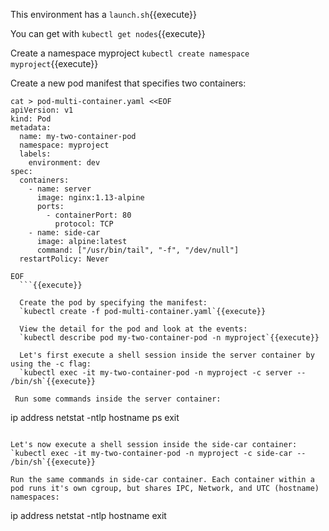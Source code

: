 This environment has a `launch.sh`{{execute}}

You can get with `kubectl get nodes`{{execute}}

Create a namespace myproject
`kubectl create namespace myproject`{{execute}}

Create a new pod manifest that specifies two containers:
```
cat > pod-multi-container.yaml <<EOF
apiVersion: v1
kind: Pod
metadata:
  name: my-two-container-pod
  namespace: myproject
  labels:
    environment: dev
spec:
  containers:
    - name: server
      image: nginx:1.13-alpine
      ports:
        - containerPort: 80
          protocol: TCP
    - name: side-car
      image: alpine:latest
      command: ["/usr/bin/tail", "-f", "/dev/null"]
  restartPolicy: Never 

EOF
  ```{{execute}}

  Create the pod by specifying the manifest:
  `kubectl create -f pod-multi-container.yaml`{{execute}}

  View the detail for the pod and look at the events:
  `kubectl describe pod my-two-container-pod -n myproject`{{execute}}

  Let's first execute a shell session inside the server container by using the -c flag:
  `kubectl exec -it my-two-container-pod -n myproject -c server -- /bin/sh`{{execute}}

 Run some commands inside the server container:
 ```
ip address
netstat -ntlp
hostname
ps
exit
```{{execute}}

Let's now execute a shell session inside the side-car container:
`kubectl exec -it my-two-container-pod -n myproject -c side-car -- /bin/sh`{{execute}}

Run the same commands in side-car container. Each container within a pod runs it's own cgroup, but shares IPC, Network, and UTC (hostname) namespaces:

```
ip address
netstat -ntlp
hostname
exit
```{{execute}}
